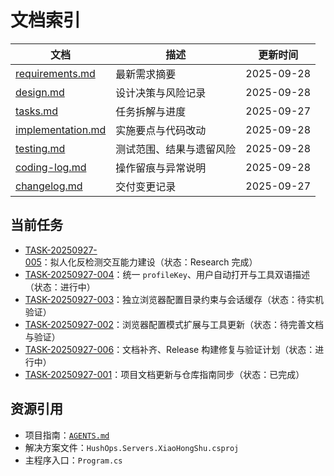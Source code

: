 # 文档索引

| 文档 | 描述 | 更新时间 |
| --- | --- | --- |
| [requirements.md](requirements.md) | 最新需求摘要 | 2025-09-28 |
| [design.md](design.md) | 设计决策与风险记录 | 2025-09-28 |
| [tasks.md](tasks.md) | 任务拆解与进度 | 2025-09-27 |
| [implementation.md](implementation.md) | 实施要点与代码改动 | 2025-09-28 |
| [testing.md](testing.md) | 测试范围、结果与遗留风险 | 2025-09-28 |
| [coding-log.md](coding-log.md) | 操作留痕与异常说明 | 2025-09-28 |
| [changelog.md](changelog.md) | 交付变更记录 | 2025-09-27 |

## 当前任务

- [TASK-20250927-005](workstreams/TASK-20250927-005/)：拟人化反检测交互能力建设（状态：Research 完成）
- [TASK-20250927-004](workstreams/TASK-20250927-004/)：统一 `profileKey`、用户自动打开与工具双语描述（状态：进行中）
- [TASK-20250927-003](workstreams/TASK-20250927-003/)：独立浏览器配置目录约束与会话缓存（状态：待实机验证）
- [TASK-20250927-002](workstreams/TASK-20250927-002/)：浏览器配置模式扩展与工具更新（状态：待完善文档与验证）
- [TASK-20250927-006](workstreams/TASK-20250927-006/)：文档补齐、Release 构建修复与验证计划（状态：进行中）
- [TASK-20250927-001](workstreams/TASK-20250927-001/)：项目文档更新与仓库指南同步（状态：已完成）

## 资源引用

- 项目指南：[`AGENTS.md`](../AGENTS.md)
- 解决方案文件：`HushOps.Servers.XiaoHongShu.csproj`
- 主程序入口：`Program.cs`
